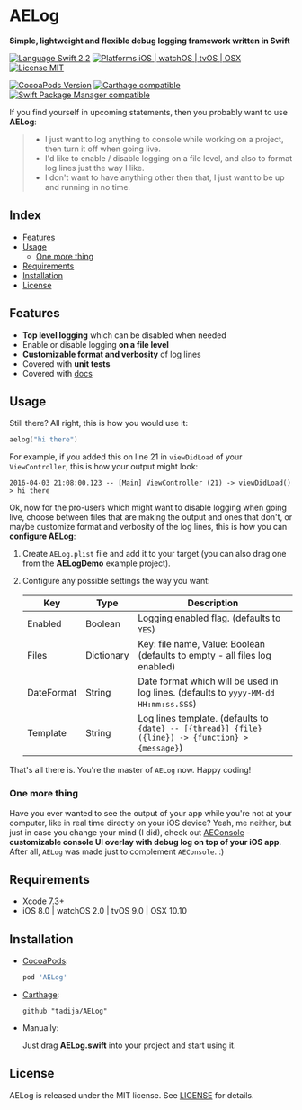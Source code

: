 # AELog
**Simple, lightweight and flexible debug logging framework written in Swift**

[![Language Swift 2.2](https://img.shields.io/badge/Language-Swift%202.2-orange.svg?style=flat)](https://swift.org)
[![Platforms iOS | watchOS | tvOS | OSX](https://img.shields.io/badge/Platforms-iOS%20%7C%20watchOS%20%7C%20tvOS%20%7C%20OS%20X-lightgray.svg?style=flat)](http://www.apple.com)
[![License MIT](https://img.shields.io/badge/License-MIT-lightgrey.svg?style=flat)](https://github.com/tadija/AELog/blob/master/LICENSE)

[![CocoaPods Version](https://img.shields.io/cocoapods/v/AELog.svg?style=flat)](https://cocoapods.org/pods/AELog)
[![Carthage compatible](https://img.shields.io/badge/Carthage-compatible-brightgreen.svg?style=flat)](https://github.com/Carthage/Carthage)
[![Swift Package Manager compatible](https://img.shields.io/badge/Swift%20Package%20Manager-compatible-brightgreen.svg)](https://github.com/apple/swift-package-manager)

If you find yourself in upcoming statements, then you probably want to use **AELog**:  
> - I just want to log anything to console while working on a project, then turn it off when going live.  
> - I'd like to enable / disable logging on a file level, and also to format log lines just the way I like.  
> - I don't want to have anything other then that, I just want to be up and running in no time.

## Index
- [Features](#features)
- [Usage](#usage)
	- [One more thing](#one-more-thing)
- [Requirements](#requirements)
- [Installation](#installation)
- [License](#license)

## Features
- **Top level logging** which can be disabled when needed
- Enable or disable logging **on a file level**
- **Customizable format and verbosity** of log lines
- Covered with **unit tests**
- Covered with [docs](http://cocoadocs.org/docsets/AELog)

## Usage

Still there? All right, this is how you would use it:

```swift
aelog("hi there")
```

For example, if you added this on line 21 in `viewDidLoad` of your `ViewController`, this is how your output might look:

```
2016-04-03 21:08:00.123 -- [Main] ViewController (21) -> viewDidLoad() > hi there
```

Ok, now for the pro-users which might want to disable logging when going live, choose between files that are making the output and ones that don't, or maybe customize format and verbosity of the log lines, this is how you can **configure AELog**:

1. Create `AELog.plist` file and add it to your target (you can also drag one from the **AELogDemo** example project).
2. Configure any possible settings the way you want:

	Key | Type | Description
	------------ | ------------- | -------------
	Enabled | Boolean | Logging enabled flag. (defaults to `YES`)
	Files | Dictionary | Key: file name, Value: Boolean (defaults to empty - all files log enabled)
	DateFormat | String | Date format which will be used in log lines. (defaults to `yyyy-MM-dd HH:mm:ss.SSS`)
	Template | String | Log lines template. (defaults to `{date} -- [{thread}] {file} ({line}) -> {function} > {message}`)
	
That's all there is. You're the master of `AELog` now. Happy coding!

### One more thing

Have you ever wanted to see the output of your app while you're not at your computer, like in real time directly on your iOS device? Yeah, me neither, but just in case you change your mind (I did), check out [AEConsole](https://github.com/tadija/AEConsole) - **customizable console UI overlay with debug log on top of your iOS app**. After all, `AELog` was made just to complement `AEConsole`. :)
	
## Requirements
- Xcode 7.3+
- iOS 8.0 | watchOS 2.0 | tvOS 9.0 | OSX 10.10

## Installation

- [CocoaPods](http://cocoapods.org/):

	```ruby
	pod 'AELog'
	```
  
- [Carthage](https://github.com/Carthage/Carthage):

	```ogdl
	github "tadija/AELog"
	```

- Manually:

  Just drag **AELog.swift** into your project and start using it.

## License
AELog is released under the MIT license. See [LICENSE](LICENSE) for details.